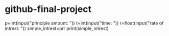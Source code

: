 # github-final-project
p=int(input("principle amount: "))
t=int(input("time: "))
r=float(input("rate of intrest: "))
simple_intrest=p*t*r
print(simple_intrest)
